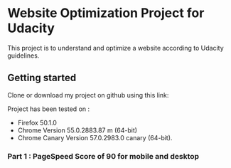 # Website Optimization Project for Udacity

This project is to understand and optimize a website according to Udacity guidelines.

## Getting started

Clone or download my project on github using this link:
[](https://github.com/IsabelleChriste/frontend-nanodegree-mobile-portfolio)

Project has been tested on :
* Firefox 50.1.0 
* Chrome Version 55.0.2883.87 m (64-bit)
* Chrome Canary Version 57.0.2983.0 canary (64-bit).

### Part 1 : PageSpeed Score of 90 for mobile and desktop

